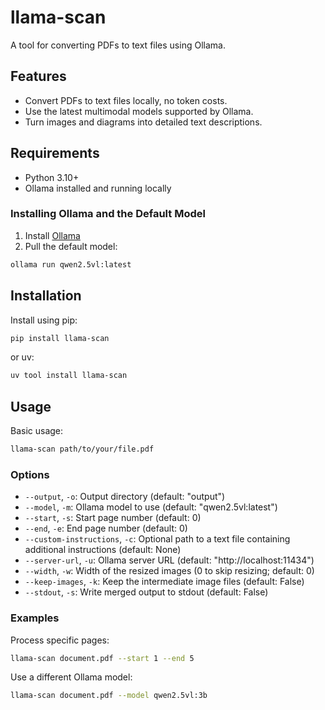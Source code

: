 # llama-scan

A tool for converting PDFs to text files using Ollama.

## Features

- Convert PDFs to text files locally, no token costs.
- Use the latest multimodal models supported by Ollama.
- Turn images and diagrams into detailed text descriptions.

## Requirements

- Python 3.10+
- Ollama installed and running locally

### Installing Ollama and the Default Model

1. Install [Ollama](https://ollama.com/)
2. Pull the default model:
```bash
ollama run qwen2.5vl:latest
```

## Installation

Install using pip:
```bash
pip install llama-scan
```

or uv:
```bash
uv tool install llama-scan
```

## Usage

Basic usage:
```bash
llama-scan path/to/your/file.pdf
```

### Options

- `--output`, `-o`: Output directory (default: "output")
- `--model`, `-m`: Ollama model to use (default: "qwen2.5vl:latest")
- `--start`, `-s`: Start page number (default: 0)
- `--end`, `-e`: End page number (default: 0)
- `--custom-instructions`, `-c`: Optional path to a text file containing additional instructions (default: None)
- `--server-url`, `-u`: Ollama server URL (default: "http://localhost:11434")
- `--width`, `-w`: Width of the resized images (0 to skip resizing; default: 0)
- `--keep-images`, `-k`: Keep the intermediate image files (default: False)
- `--stdout`, `-s`: Write merged output to stdout (default: False)

### Examples

Process specific pages:
```bash
llama-scan document.pdf --start 1 --end 5
```

Use a different Ollama model:
```bash
llama-scan document.pdf --model qwen2.5vl:3b
```
